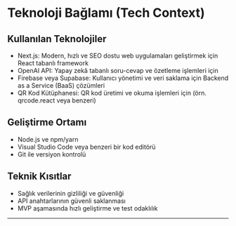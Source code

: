 # Teknoloji Bağlamı (Tech Context)

## Kullanılan Teknolojiler
- Next.js: Modern, hızlı ve SEO dostu web uygulamaları geliştirmek için React tabanlı framework
- OpenAI API: Yapay zekâ tabanlı soru-cevap ve özetleme işlemleri için
- Firebase veya Supabase: Kullanıcı yönetimi ve veri saklama için Backend as a Service (BaaS) çözümleri
- QR Kod Kütüphanesi: QR kod üretimi ve okuma işlemleri için (örn. qrcode.react veya benzeri)

## Geliştirme Ortamı
- Node.js ve npm/yarn
- Visual Studio Code veya benzeri bir kod editörü
- Git ile versiyon kontrolü

## Teknik Kısıtlar
- Sağlık verilerinin gizliliği ve güvenliği
- API anahtarlarının güvenli saklanması
- MVP aşamasında hızlı geliştirme ve test odaklılık

---

<!-- Bu dosya, projede kullanılan teknolojileri ve teknik kısıtları açıklar. Geliştirme sürecinde güncel tutulmalıdır. --> 